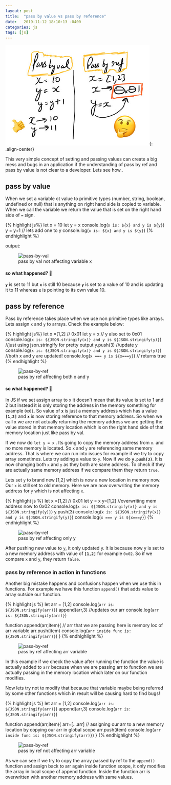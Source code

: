```yaml
---
layout: post
title:  "pass by value vs pass by reference"
date:   2019-11-12 18:10:13 -0400
categories: js
tags: [js]
---
```

![pass-by-val-ref](/assets/images/js/pass-by-val-ref.jpg){: .align-center}

This very simple concept of setting and passing values can create a big mess and bugs in an application if the understanding of pass by ref and pass by value is not clear to a developer. Lets see how..

## pass by value

When we set a variable ot value to primitive types (number, string, boolean, undefined or null) that is anything on right hand side is copied to variable. When we call the variable we return the value that is set on the right hand side of `=` sign.

{% highlight js%}
let x = 10
let y = x
console.log(`x is: ${x} and y is ${y}`)
y = y+1 // lets add one to y
console.log(`x is: ${x} and y is ${y}`)
{% endhighlight %}

output:
<figure class="align-center">
  <img src="{{ '/assets/images/js/pass-by-val.png' | absolute_url }}" alt="pass-by-val">
  <figcaption>pass by val not affecting variable x</figcaption>
</figure>

#### so what happened? 🤨
**`y`** is set to 11 but **`x`** is still 10 because **`y`** is set to a value of 10 and is updating it to 11 whereas **`x`** is pointing to its own value 10.

## pass by reference
Pass by reference takes place when we use non primitive types like arrays. Lets assign `x` and `y` to arrays. Check the example below:

{% highlight js%}
let x =[1,2] // 0x01
let y = x // y also set to 0x01
console.log(`x is: ${JSON.stringify(x)} and y is ${JSON.stringify(y)}`) //just using json.stringify for pretty output
y.push(3) //update y
console.log(`x is: ${JSON.stringify(x)} and y is ${JSON.stringify(y)}`) //both x and y are updated!
console.log(`x === y is ${x===y}`) // returns true
{% endhighlight %}

<figure class="align-center">
  <img src="{{ '/assets/images/js/pass-by-ref1.png' | absolute_url }}" alt="pass-by-ref">
  <figcaption>pass by ref affecting both x and y</figcaption>
</figure>

#### so what happened? 🤨

In JS if we set assign array to x it doesn't mean that its value is set to 1 and 2 but instead it is only storing the address in the memory something for example `0x01`. So value of **`x`** is just a memory address which has a value **`[1,2]`** and **`x`** is now storing reference to that memory address. So when we call x we are not actually returning the memory address we are getting the value stored in that memory location which is on the right hand side of that memory location just like pass by val.

If we now do `let y = x` . Its going to copy the memory address from `x`. and no more memory is located. So `x` and `y` are referencing same  memory address. That is where we can run into issues for example if we try to copy array sometimes. Lets try adding a value to `y`. Now if we do **`y.push(3)`**. It is now changing both `x` and `y` as they both are same address. To check if they are actually same memory address if we compare them they return `true`.

Lets set `y` to brand new [1,2] which is now a new location in memory now. Our `x` is still set to old memory. Here we are now overwriting the memory address for `y` which is not affecting `x`.

{% highlight js %}
let x =[1,2] // 0x01
let y = x
y=[1,2] //overwriting mem address now to 0x02
console.log(`x is: ${JSON.stringify(x)} and y is ${JSON.stringify(y)}`)
y.push(3)
console.log(`x is: ${JSON.stringify(x)} and y is ${JSON.stringify(y)}`)
console.log(`x === y is ${x===y}`)
{% endhighlight %}

<figure class="align-center">
  <img src="{{ '/assets/images/js/pass-by-ref2.png' | absolute_url }}" alt="pass-by-ref">
  <figcaption>pass by ref affecting only y</figcaption>
</figure>

After pushing new value to `y`, it only updated y. It is because now y is set to a new memory address with value of **`[1,2]`** for example `0x02`. So if we compare `x` and `y`, they return `false`.

### pass by reference in action in functions

Another big mistake happens and confusions happen when we use this in functions. For example we have this function `append()` that adds value to array outside our function.

{% highlight js %}
let arr = [1,2]
console.log(`arr is: ${JSON.stringify(arr)}`)
append(arr,3) //updates our arr
console.log(`arr is: ${JSON.stringify(arr)}`)

function append(arr,item){ // arr that we are passing here is memory loc of arr variable
    arr.push(item)
    console.log(`arr inside func is: ${JSON.stringify(arr)}`)
}
{% endhighlight %}

<figure class="align-center">
  <img src="{{ '/assets/images/js/pass-by-ref-func1.png' | absolute_url }}" alt="pass-by-ref">
  <figcaption>pass by ref affecting arr variable</figcaption>
</figure>

In this example if we check the value after running the function the value is actually added to `arr` because when we are passing arr to function we are actually passing in the memory location which later on our function modifies.

Now lets try not to modify that because that variable maybe being referred by some other functions which in result will be causing hard to find bugs!

{% highlight js %}
let arr = [1,2]
console.log(`arr is: ${JSON.stringify(arr)}`)
append(arr,3)
console.log(`arr is: ${JSON.stringify(arr)}`)

function append(arr,item){
    arr=[...arr] // assigning our arr to a new memory location by copying our arr in global scope 
    arr.push(item)
    console.log(`arr inside func is: ${JSON.stringify(arr)}`)
}
{% endhighlight %}

<figure class="align-center">
  <img src="{{ '/assets/images/js/pass-by-ref-func1.png' | absolute_url }}" alt="pass-by-ref">
  <figcaption>pass by ref not affecting arr variable</figcaption>
</figure>

As we can see if we try to copy the array passed by ref to the `append()` function and assign back to arr again inside function scope, it only modifies the array in local scope of append function. Inside the function arr is overwritten with another memory address with same values.
